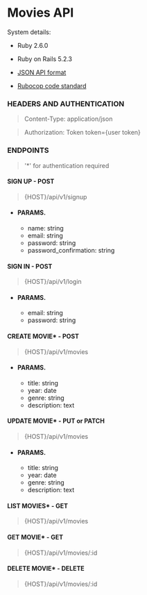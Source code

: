 # Movies API

System details:

* Ruby 2.6.0

* Ruby on Rails 5.2.3

* [JSON API format](https://jsonapi.org/)

* [Rubocop code standard](https://www.rubocop.org/en/stable/)


### HEADERS AND AUTHENTICATION
  > Content-Type: application/json
  
  > Authorization: Token token={user token}

### ENDPOINTS
> '*' for authentication required

#### SIGN UP - POST
> {HOST}/api/v1/signup

* #### PARAMS. 
  * name: string
  * email: string
  * password: string
  * password_confirmation: string
  
#### SIGN IN - POST
> {HOST}/api/v1/login

* #### PARAMS. 
  * email: string
  * password: string

#### CREATE MOVIE* - POST
> {HOST}/api/v1/movies

* #### PARAMS. 
  * title: string
  * year: date
  * genre: string
  * description: text
  
#### UPDATE MOVIE* - PUT or PATCH
> {HOST}/api/v1/movies

* #### PARAMS. 
  * title: string
  * year: date
  * genre: string
  * description: text

#### LIST MOVIES* - GET
> {HOST}/api/v1/movies

#### GET MOVIE* - GET
> {HOST}/api/v1/movies/:id

#### DELETE MOVIE* - DELETE
> {HOST}/api/v1/movies/:id

  

